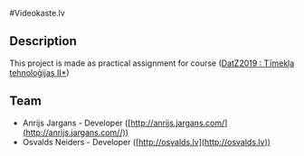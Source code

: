 #Videokaste.lv

## Description
This project is made as practical assignment for course ([DatZ2019 : Tīmekļa tehnoloģijas II*](http://estudijas.lu.lv/course/view.php?id=1348))

## Team
* Anrijs Jargans - Developer ([http://anrijs.jargans.com/](http://anrijs.jargans.com//))
* Osvalds Neiders - Developer ([http://osvalds.lv](http://osvalds.lv))